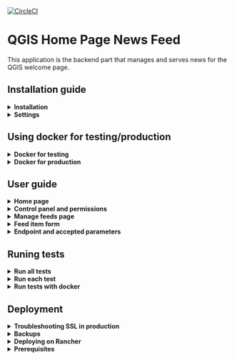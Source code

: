 [![CircleCI](https://circleci.com/gh/elpaso/qgis-feed.svg?style=svg)](https://circleci.com/gh/elpaso/qgis-feed)

# QGIS Home Page News Feed

This application is the backend part that manages and serves news for the QGIS welcome page.

## Installation guide
<details>
    <summary><strong>Installation</strong></summary>
    </br>
    
- create a virtual env

    `$ virtualenv qgisfeedvenv`

- activate the virtual env:

    `$ source qgisfeedvenv/bin/activate`

- install dependencies:

    `$ pip install -r REQUIREMENTS.txt`

- create a postgresql DB:

    `$ createdb qgisfeed`

- enable postgis:

    `$ psql qgisfeed -c 'CREATE EXTENSION postgis;'`

- create `settings_local.py` and put your DB configuration as in the example below:

    ```python
    DATABASES = {
        'default': {
            'ENGINE': 'django.contrib.gis.db.backends.postgis',
            'NAME': 'qgisfeed',
            'USER': 'your_username',
            'PASSWORD': 'your_password',
            'HOST': 'localhost',
            'PORT': '5432'
        }
    }
    ```

- run migrations, from the `qgisfeedproject` directory:

    `python manage.py migrate`

- create an admin user and set a password:

    `$ python manage.py createsuperuser`

- start the development server:

    `python manage.py runserver`

- Build the bundle for bulma CSS:
```sh
$ npm install
$ npm run build
# If you want to run the webpack server
$ npx webpack --config webpack.config.js --watch 
```
</details>

<details>
    <summary><strong>Settings</strong></summary>
    </br>
To prevent DDOS attacks there is limit in the number of returned records (defaults to 20): it can be configured by overriding the settings in `settings_local.py` with:

```python
QGISFEED_MAX_RECORDS=40  # default value is 20
```

For email notifications, the sender address can be configured with:

```python
QGISFEED_FROM_EMAIL='noreply@qgis.org'`  # default value is 'noreply@qgis.org'
```

See https://docs.djangoproject.com/en/2.2/topics/email/#module-django.core.mail for further email configuration.

</details>


## Using docker for testing/production
<details>
    <summary><strong>Docker for testing</strong></summary>
    </br>
For development purposes only, you can run this application in debug mode with docker compose:

```bash
$ docker-compose -f docker-compose.dev.yml build
$ docker-compose -f docker-compose.dev.yml up
```

A set of test data will be automatically loaded and the application will be available at http://localhost:8000

To enter the control panel http://localhost:8000/admin, two test users are available:

- Super Admin: the credentials are `admin`/`admin`
- Staff (News Entry Author): the credentials are `staff`/`staff`
</details>


<details>
    <summary><strong>Docker for production</strong></summary>
    </br>
For production, you can run this application  with docker compose:

Docker configuration should be present in `.env` file in the main directory,
an example is provided in `env.template`:

```bash
# This file can be used as a template for .env
# The values in this file are also the default values.

# Host machine persistent storage directory, this path
# must be an existent directory with r/w permissions for
# the users from the Docker containers.
QGISFEED_DOCKER_SHARED_VOLUME=/shared-volume

# Number of Gunicorn workers (usually: number of cores * 2 + 1)
QGISFEED_GUNICORN_WORKERS=4

# Database name
QGISFEED_DOCKER_DBNAME=qgisfeed
# Database user
QGISFEED_DOCKER_DBUSER=docker
# Database password
QGISFEED_DOCKER_DBPASSWORD=docker
```

```bash
$ docker-compose -f docker-compose-production.yml up
```

A set of test data will be automatically loaded and the application will be available at http://localhost:80

To enter the control panel http://localhost:80/admin, two test users are available:

- Super Admin: the credentials are `admin`/`admin`
- Staff (News Entry Author): the credentials are `staff`/`staff`

### Enable SSL Certificate on production using Docker

1. Generate key using openssl in dhparam directory
```bash
openssl dhparam -out /home/web/qgis-feed/dhparam/dhparam-2048.pem 2048
```

2. Run docker-compose using `docker-compose-production-ssl.yml`
```bash
$ docker-compose -f docker-compose-production-ssl.yml up
```

3. Update `config/nginx/qgisfeed.conf` to include the new config file in `config/nginx/ssl/qgisfeed.conf`
```
include conf.d/ssl/*.conf;
```

4. Restart nginx service
```
nginx -s reload
```

5. To enable a cronjob to automatically renew ssl cert, add `scripts/renew_ssl.sh` to crontab file.

</details>

## User guide

<details>
    <summary><strong>Home page</strong></summary>
    </br>

A home page that displays feeds as they are rendered in QGIS is now available at the root of the web server '/'. Feeds are filterable using the fiter widget on the left side. You can directly pass the filter parameters in the url according to this section: [Available parameters for filters](####available-parameters-for-filters)

***Note: When calling the root url from QGIS, the response data is in JSON format. See the section [Response data for QGIS](###response-data-for-qgis) for more details.***
</details>

<details>
    <summary><strong>Control panel and permissions</strong></summary>
    </br>
    
Users with `staff` flag can enter the control panel at `/admin` and add feed entries, by default entries are not published.

Users with `superadmin` flag will be notified by email when an entry is added to the feed and will be able to publish the entry.

Appart from `superadmin`, only users with the permission `qgisfeed | Can publish QGIS feed` can publish the entry. Like the group `qgisfeedentry_authors`, the group `qgisfeedentry_approver` with the permission `qgisfeed | Can publish QGIS feed` are created when a `Save` signal from the `User` model is detected.

For content field, a hard limit on the number of characters allowed is configurable in administration page (Character limit configurations). If not set, max characters value for this field is 500. If you want to add a custom max characters for this field, the field name value should be `content`.
</details>

<details>
    <summary><strong>Manage feeds page</strong></summary>
    </br>

***Note: The permissions for this page are the same as described in the Control Panel and permissions.***

After logging in with the login screen at `/accounts/login/` (can be also accessed from the **Login** button on the **Homepage**), users are provided with tools to manage feed items:
- A list of feed items, sortable and filterable by title, date published, author, language, need review
- A button to create a new feed item - clicking will take you to a blank feed item form (See **Feed item form** below)
- Clicking on an item on the list will take you to a feed item form (See **Feed item form** below)

</details>


<details>
    <summary><strong>Feed item form</strong></summary>
    </br>

The feed item form page is displayed when clicking the **New feed** item button or an item on the list:
- The feed item form is displayed on the left with all the widgets needed to edit the entry. On the right, a preview of the entry as it will be rendered in QGIS. Any edits made in the form shall immediately update the preview.
- In the content widget only the following html tags are allowed: p, strong, italics. A hard limit on the number of characters allowed is configurable in administration page in the model `Character limit configurations`.
- Once a feed item is created or modified, there will be a review step where the user is asked to confirm that they have checked everything carefully.
- The form is placed in the column **Need review** in the list before final submission.
- The form must be approved by someone the permission `qgisfeed | Can publish QGIS feed` before it is published. 

</details>

<details>
    <summary><strong>Endpoint and accepted parameters</strong></summary>
    </br>

### Response data for QGIS
The application has a single endpoint available at the web server root `/` the reponse is in JSON format.

Example call: http://localhost:8000/

Returned data:
```json
[
  {
    "pk": 1,
    "title": "QGIS acquired by ESRI",
    "image": "http://localhost:8000/media/feedimages/image.png",
    "content": "<p>QGIS is finally part of the ESRI ecosystem, it has been rebranded as CrashGIS to better integrate with ESRI products line.</p>",
    "url": "https://www.qgis.com",
    "sticky": true,
    "publish_from": 1557419128
  },
  {
    "pk": 2,
    "title": "Null Island QGIS Meeting",
    "image": "",
    "content": "<p>Let's dive in the ocean together!</p>",
    "url": null,
    "sticky": false,
    "publish_from": 1557419128
  },
  {
    "pk": 3,
    "title": "QGIS Italian Meeting",
    "image": "",
    "content": "<p>Ciao from Italy!</p>",
    "url": null,
    "sticky": false,
    "publish_from": 1557419128
  }
]
```

### Available parameters for filters

The following parameters can be passed by the client to filter available records.

Parameters are validated and in case they are not valid a `Bad Request` HTTP error code `400` is returned.

#### after

When `after` is passed, only the records that have been published after the given value will be returned.

Accepted values: unix timestamp (UTC)

Example call: http://localhost:8000/?after=1557419013


#### lang

When `lang` is passed, the records that have a different `lang` will be excluded from the results. Only the records with `null` `lang` and the records with a matching `lang` will be returned.

Accepted values: `ISO-939-1` two letters language code

Example call: http://localhost:8000/?lang=de

#### lat lon (location)

When `lat` **and** `lon` are passed, the records that have a location filter set will be returned only if the point defined by `lat` and `lon` is within record's location.

Accepted values: `ESPG:4326` latitude and longitude

Example call: http://localhost:8000/?lat=44.5&lon=9.23
</details>

## Runing tests
<details>
    <summary><strong>Run all tests</strong></summary>
    </br>

To run all tests cases in the qgisfeed app:
```sh
$ python manage.py test qgisfeed
```
</details>

<details>
    <summary><strong>Run each test</strong></summary>
    </br>

To run each test case class in the qgisfeed app:
```sh
$ python manage.py test qgisfeed.tests.QgisFeedEntryTestCase
$ python manage.py test qgisfeed.tests.QgisUserVisitTestCase
$ python manage.py test qgisfeed.tests.HomePageTestCase
$ python manage.py test qgisfeed.tests.LoginTestCase
$ python manage.py test qgisfeed.tests.FeedsItemFormTestCase
$ python manage.py test qgisfeed.tests.FeedsListViewTestCase
```
</details>


<details>
    <summary><strong>Run tests with docker</strong></summary>
    </br>

If you are using docker, you can run tests by adding `docker-compose -f <docker-compose-file> exec <service-name>` before the command.
For example, to run login test case using docker-compose:
```sh
$ docker-compose -f docker-compose.dev.yml exec qgisfeed python qgisfeedproject/manage.py test qgisfeed.tests.LoginTestCase 
```
</details>


## Deployment
<details>
    <summary><strong>Troubleshooting SSL in production</strong></summary>
    </br>

Sometimes it seems our cron does not refresh the certificate. We can fix like this:

**Gentle Way**

```
ssh feed.qgis.org
cd /home/web/qgis-feed
scripts/renew_ssl.sh
```

Now check if your browser is showing the site opening with no SSL errors: https://feed.qgis.org

**More crude way**

```
ssh feed.qgis.org
cd /home/web/qgis-feed
docker-compose -f docker-compose-production-ssl.yml up certbot
docker-compose -f docker-compose-production-ssl.yml restart nginx
```

Now check if your browser is showing the site opening with no SSL errors: https://feed.qgis.org

</details>

<details>
    <summary><strong>Backups</strong></summary>
    </br>

If something goes terribly wrong, we keep 7 nights of backups on hetzner

If those are also not useful there are a collection of snapshot backups on hetzner

Last resort: Tim makes backups to his local machine on a semi-regular basis.

</details>

<details>
    <summary><strong>Deploying on Rancher</strong></summary>
    </br>

This repository contains a rancher template directory (the ``template`` folder in the root of the repo)
which can be used to deploy this site onto a host using [Rancher](https://rancher.com). Currently ony Rancher v1.6 
(i.e. not v2) is supported.

This guide serves as a quick setup guide to spin up a one of our Rancher catalogue packages.

</details>


<details>
    <summary><strong>Prerequisites</strong></summary>
    </br>

This guide assumes that the following steps have been done:

1. **Install Docker:** Docker is installed on your server. Use Ubuntu 16.04 for the best results
because that is what we are testing on. For quick installation, use the
[convenience scripts](http://rancher.com/docs/rancher/v1.6/en/hosts/#supported-docker-versions)
provided by Rancher (make sure you choose a supported version).


2. **Install Rancher:** The **stable** version of Rancher v1 Server has been set up.

If it's not, refer to [Rancher quickstart
guide](http://rancher.com/docs/rancher/v1.6/en/installing-rancher/installing-server/).
Here is an example of how to run the latest stable release with a persistent
mysql database stored on the file system:

```
mkdir /home/mysql
docker run -d -v /home/mysql:/var/lib/mysql --restart=unless-stopped -p 8080:8080 rancher/server:stable
```

3. **Create an environment:** Once rancher server has been set up. Create an
environment. You can create an Rancher environment ``<rancher
url>/settings/env/add``.

4. **Set up the Hetzner Machine Driver**: This only applies if you are using
Hetzner Cloud as your hosting provider. You can automatically manage and deploy
hosts on Hetzner using the Admin -> Machine Drivers menu and then enable the
Hetzner driver.  

5. **Add a host:** You need to add a host to the environment has been set up to
actually run the instance (the agent could be on the same host as the rancher
server but it is not recommended). You can do this by ensuring your chosen
environment is active and then from the menu do ``Environment -> Hosts``. If you
running on hetzner cloud, choose the Hetzner machine driver and then enter the
API key for your Hetzner Cloud project (you can get this key from the Hetzner
Cloud admin ui). Alternatively manually set up a linux host with docker on it
and then use the manual host setup as directed by the ``Infrastructure -> Hosts
-> Add Host`` page in Rancher. The process is quite logical and simple and
involves pasting a single line of code onto the host that will run the agent.
Once the host is set up with a running agent, you should see it join the
environment as shown below:


![screen shot 2017-11-02 at 19 03 32](https://user-images.githubusercontent.com/178003/32339631-0bbb10f6-c001-11e7-9218-37074d7feafc.png)


6. ** Installing from the catalogue:** Once Rancher is installed, your
environment and host are set up, use the Admin -> Settings menu to add our
Rancher catalogue using this URL:

https://github.com/qgis/qgis-feed

Once your settings are saved open a Rancher environment and set up a 
stack from the catalogue's 'QGIS' section - you will see 
QGIS-Feed listed there.


Now you can add items from the QGIS catalogue to your stack.

</details>
